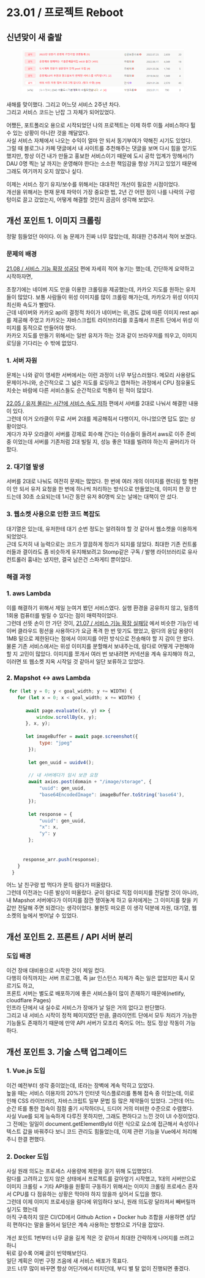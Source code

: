 # 23.01 / 프로젝트 Reboot

## 신년맞이 새 출발

<figure><img src="../.gitbook/assets/image (1) (1) (1) (1) (1) (1).png" alt=""><figcaption></figcaption></figure>

&#x20;새해를 맞이했다. 그리고 어느덧 서비스 2주년 차다.\
그리고 서비스 코드는 난잡 그 자체가 되어있었다.

&#x20;어쨌든, 포트폴리오 용으로 시작되었던 나의 프로젝트는 이제 하루 이틀 서비스하다 튈 수 있는 상황이 아니란 것을 깨달았다.\
사실 서비스 자체에서 나오는 수익이 얼마 안 되서 동기부여가 약해진 시기도 있었다. \
그럴 때 블로그나 카페 댓글에서 내 사이트를 추천해주는 댓글을 보며 다시 힘을 얻기도 했지만, 항상 이건 내가 만들고 홍보한 서비스이기 때문에 도시 공학 업계가 망해서(?) DAU 0명 찍는 날 까지는 운영해야 한다는 소소한 책임감을 항상 가지고 있었기 때문에 그래도 여기까지 오지 않았나 싶다.

&#x20;이제는 서비스 장기 유지/보수를 위해서는 대대적인 개선이 필요한 시점이었다.\
개선을 위해서는 현재 문제 파악이 가장 중요한 법, 2년 간 어떤 점이 나를 나락의 구렁텅이로 끌고 갔었는지, 어떻게 해결할 것인지 곰곰이 생각해 보았다.

## 개선 포인트 1. 이미지 크롤링

&#x20;정말 힘들었던 아이다. 이 놈 문제가 진짜 너무 많았는데, 최대한 간추려서 적어 보겠다.

### 문제의 배경

&#x20;[21.08  / 서비스 기능 확장 성공담](21.08-1.md) 편에 자세히 적어 놓기는 했는데, 간단하게 요약하고 시작하자면,

&#x20;초창기에는 네이버 지도 만을 이용한 크롤링을 제공했는데, 카카오 지도를 원하는 유저들이 많았다. 보통 사람들이 위성 이미지를 많이 크롤링 해가는데, 카카오가 위성 이미지 최신화 속도가 빨랐다.\
근데 네이버와 카카오 api의 결정적 차이가 네이버는 위,경도 값에 따른 이미지 rest api를 제공해 주었고    카카오는 자바스크립트 라이브러리를 호출해서 프론트 단에서 위성 이미지를 동적으로 만들어야 했다.\
&#x20;카카오 지도를 만들기 위해서는 일반 유저가 하는 것과 같이 브라우저를 띄우고, 이미지 로딩을 기다리는 수 밖에 없었다.

### 1. 서버 자원

&#x20;문제는 나와 같이 영세한 서버에서는 이런 과정이 너무 부담스러웠다. 메모리 사용량도 문제이거니와, 순간적으로 그 넓은 지도를 로딩하고 캡쳐하는 과정에서 CPU 점유율도 치솟는 바람에 다른 서비스들도 순간적으로 먹통이 된 적이 많았다.&#x20;

&#x20;[22.05 / 유저 몰리는 시간에 서비스 속도 저하](22.05.md) 편에서 서버를 2대로 나눠서 해결한 내용이 있다.\
그런데 이거 오라클이 무료 서버 2대를 제공해줘서 다행이지, 아니었으면 답도 없는 상황이었다.\
게다가 자꾸 오라클이 서버를 강제로 회수해 간다는 이슈들이 들려서 aws로 이주 준비 중 이었는데 서버를 기존처럼 2대 빌릴 지, 성능 좋은 1대를 빌려야 하는지 골머리가 아팠다.

### 2. 대기열 발생

&#x20;서버를 2대로 나눠도 여전히 문제는 많았다. 한 번에 여러 개의 이미지를 렌더링 할 형편이 안 되서 유저 요청을 한 번에 하나씩 처리하는 방식으로 만들었는데, 이미지 한 장 만드는데 30초 소요되는데 1시간 동안 유저 80명씩 오는 날에는 대책이 안 섰다.

### 3. 웹소켓 사용으로 인한 코드 복잡도

&#x20;대기열은 있는데, 유저한테 대기 순번 정도는 알려줘야 할 것 같아서 웹소켓을 이용하게 되었었다.\
근데 도저히 내 능력으로는 코드가 깔끔하게 정리가 되지를 않았다. 최대한 기존 컨트롤러들과 결이라도 좀 비슷하게 유지해보려고 Stomp같은 구독 / 발행 라이브러리로 유사 컨트롤러 흉내는 냈지만, 결국 남은건 스파게티 뿐이었다.

### 해결 과정

### 1. aws Lambda

&#x20;이를 해결하기 위해서 제일 눈여겨 봤던 서비스였다. 실행 환경을 공유하지 않고, 일종의 1회용 컴퓨터를 빌릴 수 있다는 점이 매력적이었다. \
그런데 선뜻 손이 안 가던 것이, [21.07 / 서비스 기능 확장 실패담](21.07.md) 에서 비슷한 기능인 네이버 클라우드 펑션을 사용하다가 요금 폭격 한 번 맞기도 했었고, 람다의 응답 용량이 1MB 밑으로 제한된다는 점에서 이미지를 어떤 방식으로 전송해야 할 지 감이 안 왔다.\
&#x20;물론 기존 서비스에서는 위성 이미지를 분할해서 보내주는데, 람다로 어떻게 구현해야 할 지 고민이 많았다. 이미지를 쪼개서 여러 번 보내려면 커넥션을 계속 유지해야 하고, 이러면 또 웹소켓 지옥 시작일 것 같아서 일단 보류하고 있었다.

### 2. Mapshot <-> aws Lambda

```javascript
 for (let y = 0; y < goal_width; y += WIDTH) {
    for (let x = 0; x < goal_width; x += WIDTH) {

       await page.evaluate((x, y) => {
           window.scrollBy(x, y);
       }, x, y);

       let imageBuffer = await page.screenshot({
            type: "jpeg"
        });
    
        let gen_uuid = uuidv4();
        
        // 내 서버에다가 임시 보관 요청
        await axios.post(domain + "/image/storage", {
            "uuid": gen_uuid,
            "base64EncodedImage": imageBuffer.toString('base64'),
        });
          
        let response = {
            "uuid": gen_uuid,
            "x": x,
            "y": y
        };

      
      response_arr.push(response);
    }
  }
```

&#x20;어느 날 친구랑 밥 먹다가 문득 람다가 떠올랐다.\
그런데 이전과는 다른 발상이 떠올랐다. 굳이 람다로 직접 이미지를 전달할 것이 아니라, 내 Mapshot 서버에다가 이미지를 잠깐 쟁여놓게 하고 유저에게는 그 이미지를 찾을 키 값만 전달해 주면 되겠다는 생각이었다. 불현듯 떠오른 이 생각 덕분에 자원, 대기열, 웹소켓의 늪에서 벗어날 수 있었다.

## 개선 포인트 2. 프론트 / API 서버 분리

### 도입 배경

&#x20;이건 장애 대비용으로 시작한 것이 제일 컸다.\
다행히 아직까지는 서버 프로그램, 즉 jar 인스턴스 자체가 죽는 일은 없었지만 혹시 모르기도 하고, \
프론트 서버는 별도로 배포하기에 좋은 서비스들이 많이 존재하기 때문에(netlify, cloudflare Pages)\
인프라 단에서 내 실수로 서비스가 장애가 날 일은 거의 없다고 판단했다.\
&#x20;그리고 내 서비스 시작이 정적 페이지였던 만큼, 클라이언트 단에서 모두 처리가 가능한 기능들도 존재하기 때문에 만약 API 서버가 모조리 죽어도 어느 정도 정상 작동이 가능하다.

## 개선 포인트 3. 기술 스택 업그레이드

### 1. Vue.js 도입

&#x20;이건 예전부터 생각 중이었는데, IE라는 장벽에 계속 막히고 있었다.\
높을 때는 서비스 이용자의 20%가 인터넷 익스플로러를 통해 접속 중 이었는데, 이로 인해 CSS 라이브러리, 자바스크립트 일부 문법 등 많은 제약들이 있었다. 그런데 어느 순간 IE를 통한 접속이 점점 줄기 시작하더니, 드디어 거의 미비한 수준으로 수렴했다.\
&#x20;사실 Vue를 되게 능숙하게 다루진 못하지만, 그래도 편하다고 느낀 것이 UI 수정이었다.\
그 전에는 일일이 document.getElementById 이런 식으로 요소에 접근해서 속성이나 텍스트 값을 바꿔주다 보니 코드 관리도 힘들었는데, 이제 관련 기능을 Vue에서 처리해주니 한결 편했다.

### 2. Docker 도입

&#x20;사실 원래 의도는 프로세스 사용량에 제한을 걸기 위해 도입했었다.\
람다를 고려하고 있지 않은 상태에서 프로젝트를 갈아엎기 시작했고, 1대의 서버만으로 이미지 크롤링 + 기타 API들을 원활히 구동하기 위해서는 이미지 크롤링 프로세스 혼자서 CPU를 다 점유하는 상황은 막아야 하지 않을까 싶어서 도입을 했다.\
&#x20;그런데 이제 이미지 프로세싱을 람다에 위임하다 보니, 원래 의도랑 달라져서 빼버릴까 싶기도 했는데\
아직 구축하지 않은 CI/CD에서 Github Action + Docker hub 조합을 사용하면 상당히 편하다는 말을 들어서 일단은 계속 사용하는 방향으로 가닥을 잡았다.



&#x20;개선 포인트 1번부터 너무 글을 길게 적은 것 같아서 최대한 간략하게 나머지를 쓰려고 하니 \
뒤로 갈수록 어째 글이 빈약해보인다.\
&#x20;일단 계획은 이번 구정 즈음에 새 서비스 배포가 목표다.\
코드 너무 많이 바꾸면 항상 어딘가에서 터지던데, 부디 별 탈 없이 진행되면 좋겠다.
